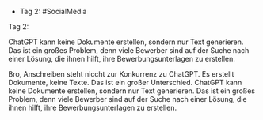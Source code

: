 - Tag 2: #SocialMedia

Tag 2:

ChatGPT kann keine Dokumente erstellen, sondern nur Text generieren. Das ist ein großes Problem, denn viele Bewerber sind auf der Suche nach einer Lösung, die ihnen hilft, ihre Bewerbungsunterlagen zu erstellen.

Bro, Anschreiben steht niccht zur Konkurrenz zu ChatGPT. Es erstellt Dokumente, keine Texte. Das ist ein großer Unterschied. ChatGPT kann keine Dokumente erstellen, sondern nur Text generieren. Das ist ein großes Problem, denn viele Bewerber sind auf der Suche nach einer Lösung, die ihnen hilft, ihre Bewerbungsunterlagen zu erstellen.
